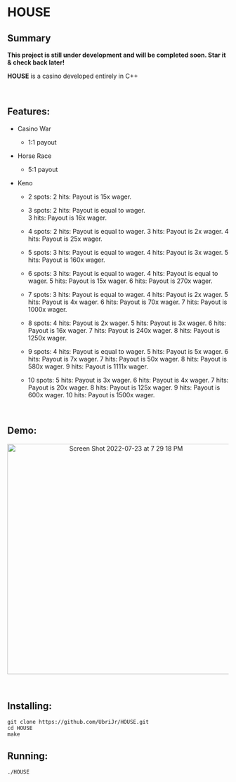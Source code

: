 # HOUSE

## Summary

**This project is still under development and will be completed soon. Star it & check back later!**

**HOUSE** is a casino developed entirely in C++

<br />   

## Features:

* Casino War
    - 1:1 payout

* Horse Race
    - 5:1 payout

* Keno
    - 2 spots:
      2 hits: Payout is 15x wager.  

      
    - 3 spots:
      2 hits: Payout is equal to wager.  
      3 hits: Payout is 16x wager.
      
    - 4 spots:
     2 hits: Payout is equal to wager.
     3 hits: Payout is 2x wager.
     4 hits: Payout is 25x wager.

    - 5 spots:
3 hits: Payout is equal to wager.
4 hits: Payout is 3x wager.
5 hits: Payout is 160x wager.

    - 6 spots:
3 hits: Payout is equal to wager.
4 hits: Payout is equal to wager.
5 hits: Payout is 15x wager.
6 hits: Payout is 270x wager.

    - 7 spots:
3 hits: Payout is equal to wager.
4 hits: Payout is 2x wager.
5 hits: Payout is 4x wager.
6 hits: Payout is 70x wager.
7 hits: Payout is 1000x wager.

    - 8 spots:
4 hits: Payout is 2x wager.
5 hits: Payout is 3x wager.
6 hits: Payout is 16x wager.
7 hits: Payout is 240x wager.
8 hits: Payout is 1250x wager.

    - 9 spots:
4 hits: Payout is equal to wager.
5 hits: Payout is 5x wager.
6 hits: Payout is 7x wager.
7 hits: Payout is 50x wager.
8 hits: Payout is 580x wager.
9 hits: Payout is 1111x wager.

    - 10 spots:
5 hits: Payout is 3x wager.
6 hits: Payout is 4x wager.
7 hits: Payout is 20x wager.
8 hits: Payout is 125x wager.
9 hits: Payout is 600x wager.
10 hits: Payout is 1500x wager.


<br />   

## Demo:

<p align="center">
<img width="525" alt="Screen Shot 2022-07-23 at 7 29 18 PM" src="https://user-images.githubusercontent.com/45999845/180627305-08a9990b-be18-45d2-9e47-74101d589714.png">
</p>
<br />   


## Installing:

```
git clone https://github.com/UbriJr/HOUSE.git
cd HOUSE
make
```

## Running:

```
./HOUSE
```

